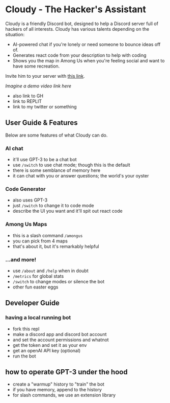 # Cloudy - The Hacker's Assistant

Cloudy is a friendly Discord bot, designed to help a Discord server full of hackers of all interests.
Cloudy has various talents depending on the situation:

* AI-powered chat if you're lonely or need someone to bounce ideas off of.
* Generates react code from your description to help with coding
* Shows you the map in Among Us when you're feeling social and want to have some recreation.

Invite him to your server with [this link][1].

_Imagine a demo video link here_

* also link to GH
* link to REPLIT
* link to my twitter or something

## User Guide & Features

Below are some features of what Cloudy can do.

### AI chat

* it'll use GPT-3 to be a chat bot
* use `/switch` to use chat mode; though this is the default
* there is some semblance of memory here
* it can chat with you or answer questions; the world's your oyster

### Code Generator

* also uses GPT-3
* just `/switch` to change it to code mode
* describe the UI you want and it'll spit out react code

### Among Us Maps

* this is a slash command `/amongus`
* you can pick from 4 maps
* that's about it, but it's remarkably helpful

### ...and more!

* use `/about` and `/help` when in doubt
* `/metrics` for global stats
* `/switch` to change modes or silence the bot
* other fun easter eggs

## Developer Guide

### having a local running bot

* fork this repl
* make a discord app and discord bot account
* and set the account permissions and whatnot
* get the token and set it as your env
* get an openAI API key (optional)
* run the bot

## how to operate GPT-3 under the hood

* create a "warmup" history to "train" the bot
* if you have memory, append to the history
* for slash commands, we use an extension library


[1]: https://discord.com/oauth2/authorize?client_id=847843661973684224&permissions=18496&scope=bot%20applications.commands